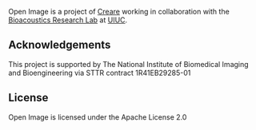 Open Image is a project of [Creare](https://www.creare.com) working in collaboration with the [Bioacoustics Research Lab](http://www.brl.uiuc.edu/) at [UIUC](https://www.uiuc.edu).

## Acknowledgements
This project is supported by The National Institute of Biomedical Imaging and Bioengineering via STTR contract 1R41EB29285-01 

## License
Open Image is licensed under the Apache License 2.0

